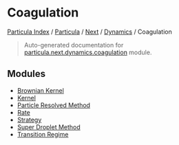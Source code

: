 # Coagulation

[Particula Index](../../../../README.md#particula-index) / [Particula](../../../index.md#particula) / [Next](../../index.md#next) / [Dynamics](../index.md#dynamics) / Coagulation

> Auto-generated documentation for [particula.next.dynamics.coagulation](https://github.com/uncscode/particula/blob/main/particula/next/dynamics/coagulation/__init__.py) module.

## Modules

- [Brownian Kernel](./brownian_kernel.md)
- [Kernel](./kernel.md)
- [Particle Resolved Method](./particle_resolved_method.md)
- [Rate](./rate.md)
- [Strategy](./strategy.md)
- [Super Droplet Method](./super_droplet_method.md)
- [Transition Regime](./transition_regime.md)
